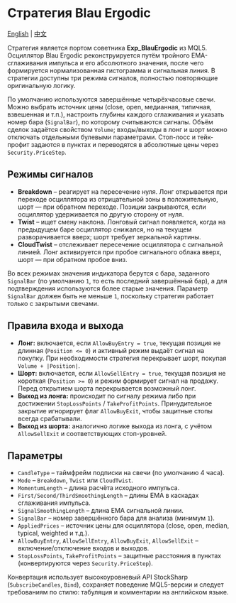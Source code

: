 # Стратегия Blau Ergodic
[English](README.md) | [中文](README_cn.md)

Стратегия является портом советника **Exp_BlauErgodic** из MQL5. Осциллятор Blau Ergodic реконструируется путём тройного EMA-
сглаживания импульса и его абсолютного значения, после чего формируется нормализованная гистограмма и сигнальная линия. В
стратегии доступны три режима сигналов, полностью повторяющие оригинальную логику.

По умолчанию используются завершённые четырёхчасовые свечи. Можно выбрать источник цены (close, open, медианная, типичная,
взвешенная и т.п.), настроить глубины каждого сглаживания и указать номер бара (`SignalBar`), по которому считываются сигналы.
Объём сделок задаётся свойством `Volume`; входы/выходы в лонг и шорт можно отключать отдельными булевыми параметрами. Стоп-лосс
и тейк-профит задаются в пунктах и переводятся в абсолютные цены через `Security.PriceStep`.

## Режимы сигналов

- **Breakdown** – реагирует на пересечение нуля. Лонг открывается при переходе осциллятора из отрицательной зоны в положительную,
  шорт — при обратном переходе. Позиции закрываются, если осциллятор удерживается по другую сторону от нуля.
- **Twist** – ищет смену наклона. Лонговый сигнал появляется, когда на предыдущем баре осциллятор снижался, но на текущем
  разворачивается вверх; шорт требует зеркальной картины.
- **CloudTwist** – отслеживает пересечение осциллятора с сигнальной линией. Лонг активируется при пробое сигнального облака
  вверх, шорт — при обратном пробое вниз.

Во всех режимах значения индикатора берутся с бара, заданного `SignalBar` (по умолчанию `1`, то есть последний завершённый бар),
а для подтверждения используются более старые значения. Параметр `SignalBar` должен быть не меньше `1`, поскольку стратегия
работает только с закрытыми свечами.

## Правила входа и выхода

- **Лонг:** включается, если `AllowBuyEntry = true`, текущая позиция не длинная (`Position <= 0`) и активный режим выдаёт сигнал
  на покупку. При необходимости стратегия перекрывает шорт, покупая `Volume + |Position|`.
- **Шорт:** включается, если `AllowSellEntry = true`, текущая позиция не короткая (`Position >= 0`) и режим формирует сигнал на
  продажу. Перед открытием шорта перекрывается возможный лонг.
- **Выход из лонга:** происходит по сигналу режима либо при достижении `StopLossPoints` / `TakeProfitPoints`. Принудительное
  закрытие игнорирует флаг `AllowBuyExit`, чтобы защитные стопы всегда срабатывали.
- **Выход из шорта:** аналогично логике выхода из лонга, с учётом `AllowSellExit` и соответствующих стоп-уровней.

## Параметры

- `CandleType` – таймфрейм подписки на свечи (по умолчанию 4 часа).
- `Mode` – `Breakdown`, `Twist` или `CloudTwist`.
- `MomentumLength` – длина расчёта исходного импульса.
- `First/Second/ThirdSmoothingLength` – длины EMA в каскадах сглаживания импульса.
- `SignalSmoothingLength` – длина EMA сигнальной линии.
- `SignalBar` – номер завершённого бара для анализа (минимум `1`).
- `AppliedPrices` – источник цены для осциллятора (close, open, median, typical, weighted и т.д.).
- `AllowBuyEntry`, `AllowSellEntry`, `AllowBuyExit`, `AllowSellExit` – включение/отключение входов и выходов.
- `StopLossPoints`, `TakeProfitPoints` – защитные расстояния в пунктах (конвертируются через `Security.PriceStep`).

Конвертация использует высокоуровневый API StockSharp (`SubscribeCandles`, `Bind`), сохраняет поведение MQL5-версии и
следует требованиям по стилю: табуляция и комментарии на английском языке.
